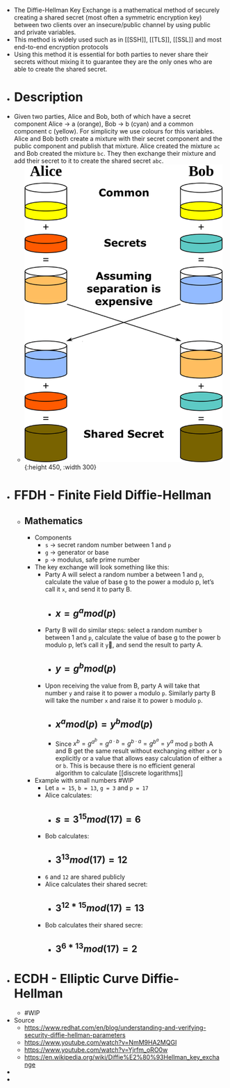 - The Diffie-Hellman Key Exchange is a mathematical method of securely creating a shared secret (most often a symmetric encryption key) between two clients over an insecure/public channel by using public and private variables.
- This method is widely used such as in [[SSH]], [[TLS]], [[SSL]] and most end-to-end encryption protocols
- Using this method it is essential for both parties to never share their secrets without mixing it to guarantee they are the only ones who are able to create the shared secret.
- # Description
- Given two parties, Alice and Bob, both of which have a secret component Alice -> a (orange), Bob -> b (cyan) and a common component c (yellow). For simplicity we use colours for this variables. Alice and Bob both create a mixture with their secret component and the public component and publish that mixture. Alice created the mixture `ac` and Bob created the mixture `bc`. They then exchange their mixture and add their secret to it to create the shared secret `abc`.
	- ![diffie-hellman-color-example.png](../assets/diffie-hellman-color-example_1689860915833_0.png){:height 450, :width 300}
- # FFDH - Finite Field Diffie-Hellman
	- ## Mathematics
		- Components
			- `s` -> secret random number between 1 and `p`
			- `g` -> generator or base
			- `p` -> modulus, safe prime number
		- The key exchange will look something like this:
			- Party A will select a random number a between 1 and `p`, calculate the value of base g to the power a modulo p, let’s call it `x`, and send it to party B.
				- ## $x = g^{a} mod(p)$
			- Party B will do similar steps: select a random number `b` between 1 and `p`, calculate the value of base g to the power b modulo p, let’s call it `y`, and send the result to party A.
				- ## $y = g^{b} mod(p)$
			- Upon receiving the value from B, party A will take that number `y` and raise it to power `a` modulo `p`. Similarly party B will take the number `x` and raise it to power `b` modulo `p`.
				- ## $x^{a} mod(p) = y^{b} mod(p)$
				- Since $x^b=g^{a^b}=g^{a·b}=g^{b·a}=g^{b^a}=y^a$ mod `p` both A and B get the same result without exchanging either `a` or `b` explicitly or a value that allows easy calculation of either `a` or `b`. This is because there is no efficient general algorithm to calculate [[discrete logarithms]]
		- Example with small numbers #WIP
			- Let `a = 15`, `b = 13`, `g = 3` and `p = 17`
			- Alice calculates:
				- ## $s = 3^{15} mod(17) = 6$
			- Bob calculates:
				- ## $3^{13} mod(17) = 12$
			- `6` and `12` are shared publicly
			- Alice calculates their shared secret:
				- ## $3^{12*15} mod(17) = 13$
			- Bob calculates their shared secre:
				- ## $3^{6*13} mod(17) = 2$
- # ECDH - Elliptic Curve Diffie-Hellman
	- #WIP
- Source
	- https://www.redhat.com/en/blog/understanding-and-verifying-security-diffie-hellman-parameters
	- https://www.youtube.com/watch?v=NmM9HA2MQGI
	- https://www.youtube.com/watch?v=Yjrfm_oRO0w
	- https://en.wikipedia.org/wiki/Diffie%E2%80%93Hellman_key_exchange
-
-